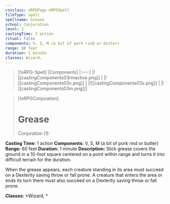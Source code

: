 ```yaml
---
cssclass: oRPGPage oRPGSpell
fileType: spell
spellname: Grease
school: Conjuration
level: 1
castingTime: 1 action
ritual: false
components: V, S, M (a bit of pork rind or butter)
range: 60 feet
duration: 1 minute
classes: Wizard,
---
```

> [!oRPG-Spell]
> |Components|
> |:---:|
> |![[castingComponents03rinactive.png]] |
> |![[castingComponents03v.png]] |
> |![[castingComponents03s.png]] |
> |![[castingComponents03m.png]]|

> [!oRPGConjuration]
>#  Grease
> Conjuration  (1)

**Casting Time:** 1 action
**Components:** V, S, M (a bit of pork rind or butter)
**Range:** 60 feet
**Duration:**  1 minute
**Description:**
Slick grease covers the ground in a 10-foot square centered on a point within range and turns it into difficult terrain for the duration.



 When the grease appears, each creature standing in its area must succeed on a Dexterity saving throw or fall prone. A creature that enters the area or ends its turn there must also succeed on a Dexterity saving throw or fall prone.



**Classes:**  *Wizard, *


